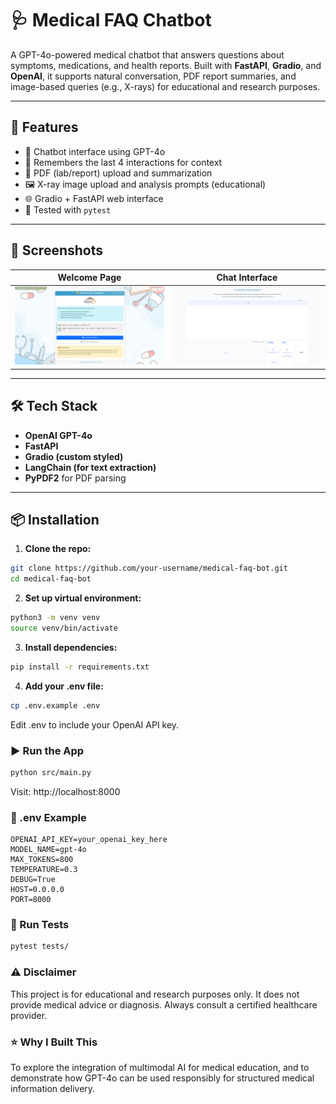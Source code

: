 # 🩺 Medical FAQ Chatbot

A GPT-4o-powered medical chatbot that answers questions about symptoms, medications, and health reports. Built with **FastAPI**, **Gradio**, and **OpenAI**, it supports natural conversation, PDF report summaries, and image-based queries (e.g., X-rays) for educational and research purposes.

---

## 🚀 Features

- 💬 Chatbot interface using GPT-4o
- 🧠 Remembers the last 4 interactions for context
- 📄 PDF (lab/report) upload and summarization
- 🖼 X-ray image upload and analysis prompts (educational)
- 🌐 Gradio + FastAPI web interface
- 🧪 Tested with `pytest`

---

## 📸 Screenshots

| Welcome Page | Chat Interface |
|----------------|-----------------|
| ![Chat UI](static/img/intro.png) | ![X-ray Upload](static/img/question-answering.png) |

---

## 🛠 Tech Stack

- **OpenAI GPT-4o**
- **FastAPI**
- **Gradio (custom styled)**
- **LangChain (for text extraction)**
- **PyPDF2** for PDF parsing

---

## 📦 Installation

1. **Clone the repo:**
```bash
git clone https://github.com/your-username/medical-faq-bot.git
cd medical-faq-bot
```

2. **Set up virtual environment:**
```bash
python3 -m venv venv
source venv/bin/activate
```

3. **Install dependencies:**
```bash
pip install -r requirements.txt
```

4. **Add your .env file:**
```bash
cp .env.example .env
```

Edit .env to include your OpenAI API key.

### ▶️ Run the App
```bash
python src/main.py
```

Visit: http://localhost:8000

### 📁 .env Example

```
OPENAI_API_KEY=your_openai_key_here
MODEL_NAME=gpt-4o
MAX_TOKENS=800
TEMPERATURE=0.3
DEBUG=True
HOST=0.0.0.0
PORT=8000
```

### 🧪 Run Tests
```bash
pytest tests/
```

### ⚠️ Disclaimer
This project is for educational and research purposes only. It does not provide medical advice or diagnosis. Always consult a certified healthcare provider.

### ⭐ Why I Built This
To explore the integration of multimodal AI for medical education, and to demonstrate how GPT-4o can be used responsibly for structured medical information delivery.







